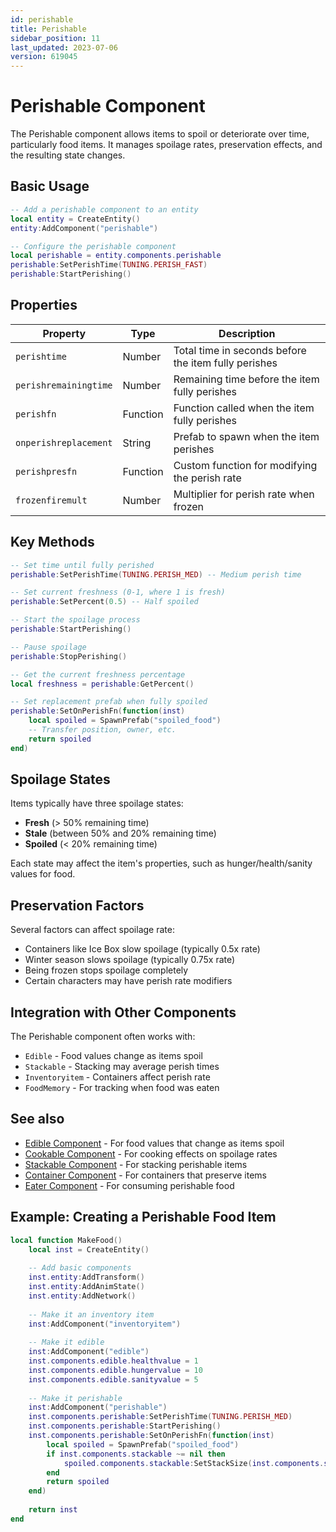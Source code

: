 ```yaml
---
id: perishable
title: Perishable
sidebar_position: 11
last_updated: 2023-07-06
version: 619045
---
```


# Perishable Component

The Perishable component allows items to spoil or deteriorate over time, particularly food items. It manages spoilage rates, preservation effects, and the resulting state changes.

## Basic Usage

```lua
-- Add a perishable component to an entity
local entity = CreateEntity()
entity:AddComponent("perishable")

-- Configure the perishable component
local perishable = entity.components.perishable
perishable:SetPerishTime(TUNING.PERISH_FAST)
perishable:StartPerishing()
```

## Properties

| Property | Type | Description |
|----------|------|-------------|
| `perishtime` | Number | Total time in seconds before the item fully perishes |
| `perishremainingtime` | Number | Remaining time before the item fully perishes |
| `perishfn` | Function | Function called when the item fully perishes |
| `onperishreplacement` | String | Prefab to spawn when the item perishes |
| `perishpresfn` | Function | Custom function for modifying the perish rate |
| `frozenfiremult` | Number | Multiplier for perish rate when frozen |

## Key Methods

```lua
-- Set time until fully perished
perishable:SetPerishTime(TUNING.PERISH_MED) -- Medium perish time

-- Set current freshness (0-1, where 1 is fresh)
perishable:SetPercent(0.5) -- Half spoiled

-- Start the spoilage process
perishable:StartPerishing()

-- Pause spoilage
perishable:StopPerishing()

-- Get the current freshness percentage
local freshness = perishable:GetPercent()

-- Set replacement prefab when fully spoiled
perishable:SetOnPerishFn(function(inst)
    local spoiled = SpawnPrefab("spoiled_food")
    -- Transfer position, owner, etc.
    return spoiled
end)
```

## Spoilage States

Items typically have three spoilage states:
- **Fresh** (> 50% remaining time)
- **Stale** (between 50% and 20% remaining time)
- **Spoiled** (< 20% remaining time)

Each state may affect the item's properties, such as hunger/health/sanity values for food.

## Preservation Factors

Several factors can affect spoilage rate:

- Containers like Ice Box slow spoilage (typically 0.5x rate)
- Winter season slows spoilage (typically 0.75x rate)
- Being frozen stops spoilage completely
- Certain characters may have perish rate modifiers

## Integration with Other Components

The Perishable component often works with:

- `Edible` - Food values change as items spoil
- `Stackable` - Stacking may average perish times
- `Inventoryitem` - Containers affect perish rate
- `FoodMemory` - For tracking when food was eaten

## See also

- [Edible Component](edible.md) - For food values that change as items spoil
- [Cookable Component](cookable.md) - For cooking effects on spoilage rates
- [Stackable Component](stackable.md) - For stacking perishable items
- [Container Component](container.md) - For containers that preserve items
- [Eater Component](eater.md) - For consuming perishable food

## Example: Creating a Perishable Food Item

```lua
local function MakeFood()
    local inst = CreateEntity()
    
    -- Add basic components
    inst.entity:AddTransform()
    inst.entity:AddAnimState()
    inst.entity:AddNetwork()
    
    -- Make it an inventory item
    inst:AddComponent("inventoryitem")
    
    -- Make it edible
    inst:AddComponent("edible")
    inst.components.edible.healthvalue = 1
    inst.components.edible.hungervalue = 10
    inst.components.edible.sanityvalue = 5
    
    -- Make it perishable
    inst:AddComponent("perishable")
    inst.components.perishable:SetPerishTime(TUNING.PERISH_MED)
    inst.components.perishable:StartPerishing()
    inst.components.perishable:SetOnPerishFn(function(inst)
        local spoiled = SpawnPrefab("spoiled_food")
        if inst.components.stackable ~= nil then
            spoiled.components.stackable:SetStackSize(inst.components.stackable:StackSize())
        end
        return spoiled
    end)
    
    return inst
end
```
